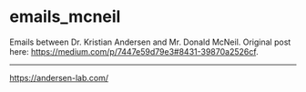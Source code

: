 # emails_mcneil
Emails between Dr. Kristian Andersen and Mr. Donald McNeil. Original post here: https://medium.com/p/7447e59d79e3#8431-39870a2526cf.

----
https://andersen-lab.com/
